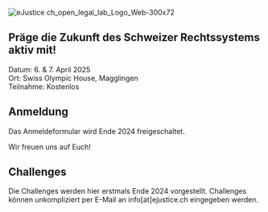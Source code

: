 ![eJustice ch_open_legal_lab_Logo_Web-300x72](https://github.com/user-attachments/assets/cb1db30b-aee4-44ad-b730-4a8d66dacf79)

## Präge die Zukunft des Schweizer Rechtssystems aktiv mit!
Datum: 6. & 7. April 2025 \
Ort: Swiss Olympic House, Magglingen \
Teilnahme: Kostenlos
## Anmeldung
Das Anmeldeformular wird Ende 2024 freigeschaltet.

Wir freuen uns auf Euch!

## Challenges
Die Challenges werden hier erstmals Ende 2024 vorgestellt. Challenges können unkompliziert per E-Mail an info[at]ejustice.ch eingegeben werden. 

<!--

**Here are some ideas to get you started:**

🙋‍♀️ A short introduction - what is your organization all about?
🌈 Contribution guidelines - how can the community get involved?
👩‍💻 Useful resources - where can the community find your docs? Is there anything else the community should know?
🍿 Fun facts - what does your team eat for breakfast?
🧙 Remember, you can do mighty things with the power of [Markdown](https://docs.github.com/github/writing-on-github/getting-started-with-writing-and-formatting-on-github/basic-writing-and-formatting-syntax)
-->

